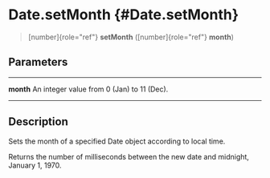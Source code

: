 Date.setMonth {#Date.setMonth}
=============

> [number]{role="ref"} **setMonth** ([number]{role="ref"} **month**)

Parameters
----------

  ----------- --------------------------------------------
  **month**   An integer value from 0 (Jan) to 11 (Dec).
  ----------- --------------------------------------------

Description
-----------

Sets the month of a specified Date object according to local time.

Returns the number of milliseconds between the new date and midnight,
January 1, 1970.
